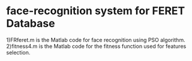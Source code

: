 # face-recognition system for FERET Database
1)FRferet.m is the Matlab code for face recognition using PSO algorithm.
2)fitness4.m is the Matlab code for the fitness function used for features selection.
